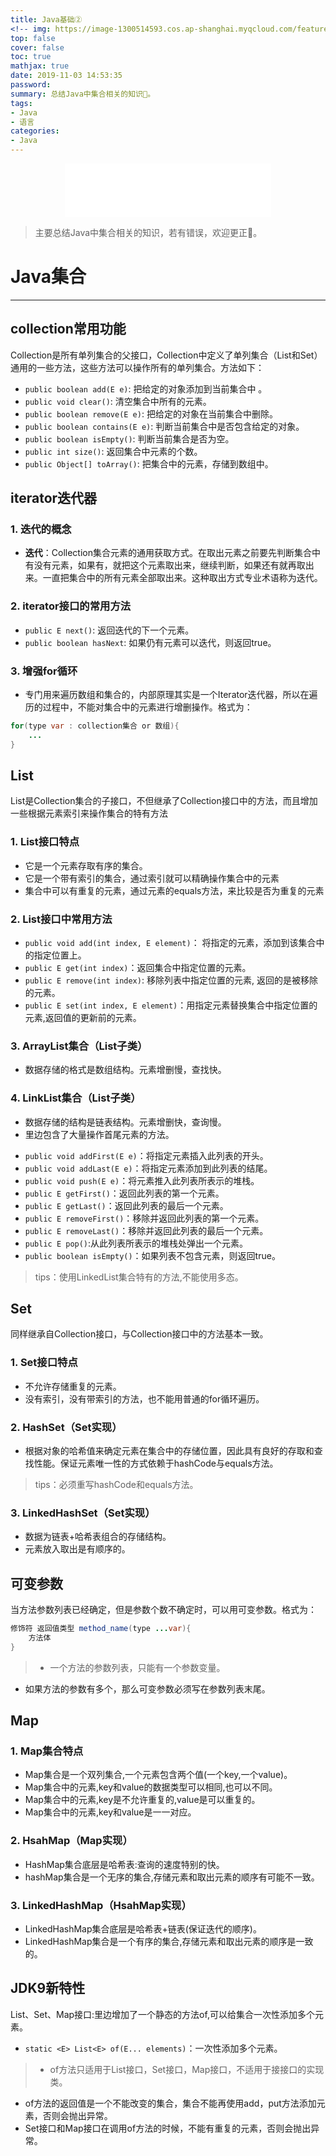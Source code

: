 ```yaml
---
title: Java基础②
<!-- img: https://image-1300514593.cos.ap-shanghai.myqcloud.com/featureimages/3.jpg -->
top: false
cover: false
toc: true
mathjax: true
date: 2019-11-03 14:53:35
password:
summary: 总结Java中集合相关的知识🤣。
tags:
- Java
- 语言
categories:
- Java
---
```

<div align="middle"><iframe frameborder="no" border="0" marginwidth="0" marginheight="0" width=330 height=86 src="//music.163.com/outchain/player?type=2&id=551277612&auto=1&height=66"></iframe></div>

>主要总结Java中集合相关的知识，若有错误，欢迎更正🤣。

# Java集合
---

## collection常用功能

Collection是所有单列集合的父接口，Collection中定义了单列集合（List和Set）通用的一些方法，这些方法可以操作所有的单列集合。方法如下：

* `public boolean add(E e)`: 把给定的对象添加到当前集合中 。
* `public void clear()`: 清空集合中所有的元素。
* `public boolean remove(E e)`: 把给定的对象在当前集合中删除。
* `public boolean contains(E e)`: 判断当前集合中是否包含给定的对象。
* `public boolean isEmpty()`: 判断当前集合是否为空。
* `public int size()`: 返回集合中元素的个数。
* `public Object[] toArray()`: 把集合中的元素，存储到数组中。

## iterator迭代器

### 1. 迭代的概念
* **迭代**：Collection集合元素的通用获取方式。在取出元素之前要先判断集合中有没有元素，如果有，就把这个元素取出来，继续判断，如果还有就再取出来。一直把集合中的所有元素全部取出来。这种取出方式专业术语称为迭代。

### 2. iterator接口的常用方法
* `public E next()`: 返回迭代的下一个元素。
* `public boolean hasNext`: 如果仍有元素可以迭代，则返回true。

### 3. 增强for循环
* 专门用来遍历数组和集合的，内部原理其实是一个Iterator迭代器，所以在遍历的过程中，不能对集合中的元素进行增删操作。格式为：
```java
for(type var : collection集合 or 数组){
	...
}
```

## List

List是Collection集合的子接口，不但继承了Collection接口中的方法，而且增加一些根据元素索引来操作集合的特有方法

### 1. List接口特点
* 它是一个元素存取有序的集合。
* 它是一个带有索引的集合，通过索引就可以精确操作集合中的元素
* 集合中可以有重复的元素，通过元素的equals方法，来比较是否为重复的元素

### 2. List接口中常用方法
- `public void add(int index, E element)`： 将指定的元素，添加到该集合中的指定位置上。
- `public E get(int index)`：返回集合中指定位置的元素。
- `public E remove(int index)`: 移除列表中指定位置的元素, 返回的是被移除的元素。
- `public E set(int index, E element)`：用指定元素替换集合中指定位置的元素,返回值的更新前的元素。

### 3. ArrayList集合（List子类）
* 数据存储的格式是数组结构。元素增删慢，查找快。

### 4. LinkList集合（List子类）
* 数据存储的结构是链表结构。元素增删快，查询慢。
* 里边包含了大量操作首尾元素的方法。
- `public void addFirst(E e)`：将指定元素插入此列表的开头。
- `public void addLast(E e)`：将指定元素添加到此列表的结尾。
- `public void push(E e)`：将元素推入此列表所表示的堆栈。
- `public E getFirst()`：返回此列表的第一个元素。
- `public E getLast()`：返回此列表的最后一个元素。
- `public E removeFirst()`：移除并返回此列表的第一个元素。
- `public E removeLast()`：移除并返回此列表的最后一个元素。
- `public E pop()`:从此列表所表示的堆栈处弹出一个元素。
- `public boolean isEmpty()`：如果列表不包含元素，则返回true。

>tips：使用LinkedList集合特有的方法,不能使用多态。


## Set

同样继承自Collection接口，与Collection接口中的方法基本一致。
### 1. Set接口特点
* 不允许存储重复的元素。
* 没有索引，没有带索引的方法，也不能用普通的for循环遍历。

### 2. HashSet（Set实现）
* 根据对象的哈希值来确定元素在集合中的存储位置，因此具有良好的存取和查找性能。保证元素唯一性的方式依赖于hashCode与equals方法。

>tips：必须重写hashCode和equals方法。

### 3. LinkedHashSet（Set实现）
* 数据为链表+哈希表组合的存储结构。
* 元素放入取出是有顺序的。

## 可变参数

当方法参数列表已经确定，但是参数个数不确定时，可以用可变参数。格式为：
```java
修饰符 返回值类型 method_name(type ...var){
	方法体
}
```
> * 一个方法的参数列表，只能有一个参数变量。
* 如果方法的参数有多个，那么可变参数必须写在参数列表末尾。


## Map

### 1. Map集合特点
* Map集合是一个双列集合,一个元素包含两个值(一个key,一个value)。
* Map集合中的元素,key和value的数据类型可以相同,也可以不同。
* Map集合中的元素,key是不允许重复的,value是可以重复的。
* Map集合中的元素,key和value是一一对应。

### 2. HsahMap（Map实现）
* HashMap集合底层是哈希表:查询的速度特别的快。
* hashMap集合是一个无序的集合,存储元素和取出元素的顺序有可能不一致。

### 3. LinkedHashMap（HsahMap实现）
* LinkedHashMap集合底层是哈希表+链表(保证迭代的顺序)。
* LinkedHashMap集合是一个有序的集合,存储元素和取出元素的顺序是一致的。

## JDK9新特性
List、Set、Map接口:里边增加了一个静态的方法of,可以给集合一次性添加多个元素。
* `static <E> List<E> of​(E... elements)`：一次性添加多个元素。

> * of方法只适用于List接口，Set接口，Map接口，不适用于接接口的实现类。
* of方法的返回值是一个不能改变的集合，集合不能再使用add，put方法添加元素，否则会抛出异常。
* Set接口和Map接口在调用of方法的时候，不能有重复的元素，否则会抛出异常。